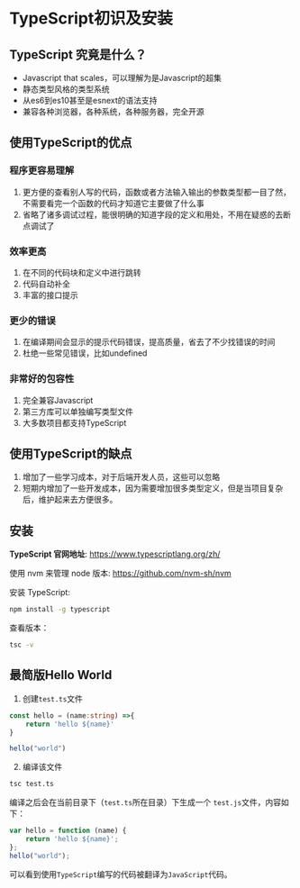 # TypeScript初识及安装
## TypeScript 究竟是什么？
- Javascript that scales，可以理解为是Javascript的超集
- 静态类型风格的类型系统
- 从es6到es10甚至是esnext的语法支持
- 兼容各种浏览器，各种系统，各种服务器，完全开源

## 使用TypeScript的优点
### 程序更容易理解
1. 更方便的查看别人写的代码，函数或者方法输入输出的参数类型都一目了然，不需要看完一个函数的代码才知道它主要做了什么事
2. 省略了诸多调试过程，能很明确的知道字段的定义和用处，不用在疑惑的去断点调试了

### 效率更高
1. 在不同的代码块和定义中进行跳转
2. 代码自动补全
3. 丰富的接口提示

### 更少的错误
1. 在编译期间会显示的提示代码错误，提高质量，省去了不少找错误的时间
2. 杜绝一些常见错误，比如undefined

### 非常好的包容性
1. 完全兼容Javascript
2. 第三方库可以单独编写类型文件
3. 大多数项目都支持TypeScript

## 使用TypeScript的缺点
1. 增加了一些学习成本，对于后端开发人员，这些可以忽略
2. 短期内增加了一些开发成本，因为需要增加很多类型定义，但是当项目复杂后，维护起来去方便很多。

## 安装

**TypeScript 官网地址**: https://www.typescriptlang.org/zh/

使用 nvm 来管理 node 版本: https://github.com/nvm-sh/nvm

安装 TypeScript:
```sh
npm install -g typescript
```
查看版本：
```sh
tsc -v
```

## 最简版Hello World
1. 创建`test.ts`文件
```ts
const hello = (name:string) =>{
    return 'hello ${name}'
}

hello("world")
```
2. 编译该文件
```sh
tsc test.ts
```

编译之后会在当前目录下（`test.ts`所在目录）下生成一个 `test.js`文件，内容如下：
```js
var hello = function (name) {
    return 'hello ${name}';
};
hello("world");
```

可以看到使用`TypeScript`编写的代码被翻译为`JavaScript`代码。
